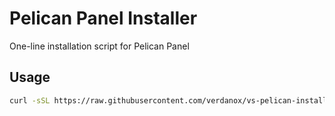 # Pelican Panel Installer

One-line installation script for Pelican Panel

## Usage
```bash
curl -sSL https://raw.githubusercontent.com/verdanox/vs-pelican-installer/main/install.sh | sudo bash

